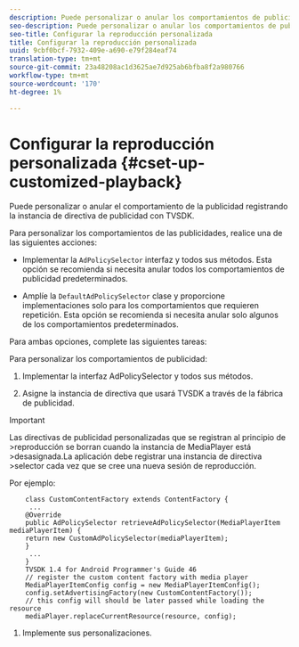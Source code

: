 ```yaml
---
description: Puede personalizar o anular los comportamientos de publicidad.
seo-description: Puede personalizar o anular los comportamientos de publicidad.
seo-title: Configurar la reproducción personalizada
title: Configurar la reproducción personalizada
uuid: 9cbf0bcf-7932-409e-a690-e79f284eaf74
translation-type: tm+mt
source-git-commit: 23a48208ac1d3625ae7d925ab6bfba8f2a980766
workflow-type: tm+mt
source-wordcount: '170'
ht-degree: 1%

---
```



# Configurar la reproducción personalizada {#cset-up-customized-playback}

Puede personalizar o anular el comportamiento de la publicidad registrando la instancia de directiva de publicidad con TVSDK.

Para personalizar los comportamientos de las publicidades, realice una de las siguientes acciones:

* Implementar la `AdPolicySelector` interfaz y todos sus métodos.
Esta opción se recomienda si necesita anular todos los comportamientos de publicidad predeterminados.

* Amplíe la `DefaultAdPolicySelector` clase y proporcione implementaciones solo para los comportamientos que requieren repetición.
Esta opción se recomienda si necesita anular solo algunos de los comportamientos predeterminados.

Para ambas opciones, complete las siguientes tareas:

Para personalizar los comportamientos de publicidad:

1. Implementar la interfaz AdPolicySelector y todos sus métodos.

1. Asigne la instancia de directiva que usará TVSDK a través de la fábrica de publicidad.

>[!IMPORTANT]
>
>Las directivas de publicidad personalizadas que se registran al principio de >reproducción se borran cuando la instancia de MediaPlayer está >desasignada.La aplicación debe registrar una instancia de directiva >selector cada vez que se cree una nueva sesión de reproducción.

Por ejemplo:

```
    class CustomContentFactory extends ContentFactory {
     ...
    @Override
    public AdPolicySelector retrieveAdPolicySelector(MediaPlayerItem mediaPlayerItem) {
    return new CustomAdPolicySelector(mediaPlayerItem);
    }
     ...
    }
    TVSDK 1.4 for Android Programmer's Guide 46
    // register the custom content factory with media player
    MediaPlayerItemConfig config = new MediaPlayerItemConfig();
    config.setAdvertisingFactory(new CustomContentFactory());
    // this config will should be later passed while loading the resource
    mediaPlayer.replaceCurrentResource(resource, config);
```

1. Implemente sus personalizaciones.